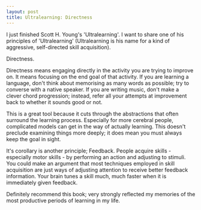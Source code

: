 ```yaml
---
layout: post
title: Ultralearning: Directness
---
```

I just finished Scott H. Young's 'Ultralearning'. I want to share one of his principles of 'Ultralearning' (Ultralearning is his name for a kind of aggressive, self-directed skill acquisition).

Directness.

Directness means engaging directly in the activity you are trying to improve on. It means focusing on the end goal of that activity. If you are learning a language, don't think about memorising as many words as possible; try to converse with a native speaker. If you are writing music, don't make a clever chord progression; instead, refer all your attempts at improvement back to whether it sounds good or not.

This is a great tool because it cuts through the abstractions that often surround the learning process. Especially for more cerebral people, complicated models can get in the way of actually learning. This doesn't preclude examining things more deeply; it does mean you must always keep the goal in sight.

It's corollary is another principle; Feedback. People acquire skills - especially motor skills - by performing an action and adjusting to stimuli. You could make an argument that most techniques employed in skill acquisition are just ways of adjusting attention to receive better feedback information. Your brain tunes a skill much, much faster when it is immediately given feedback.

Definitely recommend this book; very strongly reflected my memories of the most productive periods of learning in my life.
